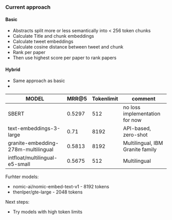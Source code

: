 ### Current approach

#### Basic

- Abstracts split more or less semantically into < 256 token chunks
- Calculate Title and chunk embeddings
- Calculate tweet embeddings
- Calculate cosine distance between tweet and chunk
- Rank per paper
- Then use highest score per paper to rank papers

#### Hybrid

- Same approach as basic
- 


| MODEL                               | MRR@5  | Tokenlimit | comment                          |
|-------------------------------------|--------|------------|----------------------------------|
| SBERT                               | 0.5297 | 512        | no loss implementation for now   |
| text-embeddings-3-large             | 0.71   | 8192       | API-based, zero-shot             |
| granite-embedding-278m-multilingual | 0.5813 | 8192       | Multilingual, IBM Granite family |
| intfloat/multilingual-e5-small      | 0.5675 | 512        | Multilingual                     |

Furhter models:
- nomic-ai/nomic-embed-text-v1 - 8192 tokens
- thenlper/gte-large - 2048 tokens 

Next steps:

- Try models with high token limits





